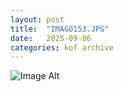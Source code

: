 ```yaml
---
layout:	post
title:	"IMAG0153.JPG"
date:	2025-09-06
categories:	kof archive
---
```


![Image Alt](https://k0f.github.io/assets/IMAG0153.JPG)